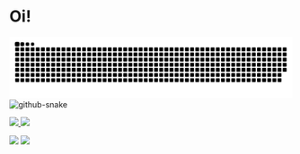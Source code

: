 
# Oi! 
![Snake animation](https://github.com/mitsueyano/mitsueyano/blob/output/github-contribution-grid-snake.svg)
<picture>
  <source media="(prefers-color-scheme: dark)" srcset="github-snake-dark.svg" />
  <source media="(prefers-color-scheme: light)" srcset="github-snake.svg" />
  <img alt="github-snake" src="github-snake.svg" />
</picture>

<div>
<a href="https://github.com/mitsueyano">
<img loading="lazy" height="180em" src="https://github-readme-stats.vercel.app/api/top-langs/?username=mitsueyano&layout=compact&langs_count=7&theme=dracula"/>
<img loading="lazy" height="180em" src="https://github-readme-stats.vercel.app/api?username=mitsueyano&show_icons=true&theme=dracula&include_all_commits=true&count_private=true"/>
</div>

<a href="https://instagram.com/mitsue_yano" target="_blank"><img loading="lazy" src="https://img.shields.io/badge/-Instagram-%23E4405F?style=for-the-badge&logo=instagram&logoColor=white" target="_blank"></a>
<a href="https://www.linkedin.com/in/luiza-mitsue-yano-567a88197" target="_blank"><img loading="lazy" src="https://img.shields.io/badge/-LinkedIn-%230077B5?style=for-the-badge&logo=linkedin&logoColor=white" target="_blank"></a>     
          
